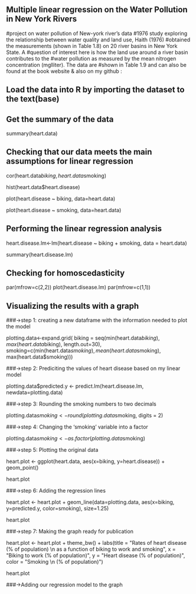 ## Multiple linear regression on the Water Pollution in New York Rivers
#project on water pollution of New-york river’s data 
#1976 study exploring the relationship between water quality and land use, Haith (1976) #obtained the measurements (shown in Table 1.8) on 20 river basins in New York State. A #question of interest here is how the land use around a river basin contributes to the #water pollution as measured by the mean nitrogen concentration (mglliter). The data are #shown in Table 1.9 and can also be found at the book website & also on my github :



## Load the data into R by importing the dataset to the text(base)

## Get the summary of the data

summary(heart.data)

## Checking that our data meets the main assumptions for linear regression

cor(heart.data$biking, heart.data$smoking)

hist(heart.data$heart.disease)

plot(heart.disease ~ biking, data=heart.data)

plot(heart.disease ~ smoking, data=heart.data)

## Performing the linear regression analysis

heart.disease.lm<-lm(heart.disease ~ biking + smoking, data = heart.data)

summary(heart.disease.lm)

## Checking for homoscedasticity

par(mfrow=c(2,2))
plot(heart.disease.lm)
par(mfrow=c(1,1))

## Visualizing the results with a graph
###->step 1: creating a new dataframe with the information needed to plot the model

plotting.data<-expand.grid(
  biking = seq(min(heart.data$biking), max(heart.data$biking), length.out=30),
  smoking=c(min(heart.data$smoking), mean(heart.data$smoking), max(heart.data$smoking)))

###->step 2: Prediciting the values of heart disease based on my linear model

plotting.data$predicted.y <- predict.lm(heart.disease.lm, newdata=plotting.data)

###->step 3: Rounding the smoking numbers to two decimals

plotting.data$smoking <- round(plotting.data$smoking, digits = 2)

###->step 4: Changing the ‘smoking’ variable into a factor

plotting.data$smoking <- as.factor(plotting.data$smoking)

###->step 5: Plotting the original data

heart.plot <- ggplot(heart.data, aes(x=biking, y=heart.disease)) +
  geom_point()

heart.plot

###->step 6: Adding the regression lines

heart.plot <- heart.plot +
  geom_line(data=plotting.data, aes(x=biking, y=predicted.y, color=smoking), size=1.25)

heart.plot

###->step 7: Making the graph ready for publication

heart.plot <-
  heart.plot +
  theme_bw() +
  labs(title = "Rates of heart disease (% of population) \n as a function of biking to work and smoking",
       x = "Biking to work (% of population)",
       y = "Heart disease (% of population)",
       color = "Smoking \n (% of population)")

heart.plot

###->Adding our regression model to the graph
